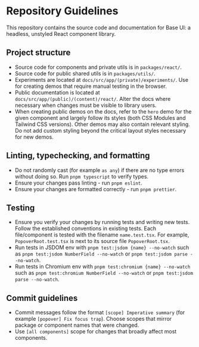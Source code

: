 # Repository Guidelines

This repository contains the source code and documentation for Base UI: a headless, unstyled React component library.

## Project structure

- Source code for components and private utils is in `packages/react/`.
- Source code for public shared utils is in `packages/utils/`.
- Experiments are located at `docs/src/app/(private)/experiments/`. Use for creating demos that require manual testing in the browser.
- Public documentation is located at `docs/src/app/(public)/(content)/react/`. Alter the docs where necessary when changes must be visible to library users.
- When creating public demos on the docs, refer to the `hero` demo for the given component and largely follow its styles (both CSS Modules and Tailwind CSS versions). Other demos may also contain relevant styling. Do not add custom styling beyond the critical layout styles necessary for new demos.

## Linting, typechecking, and formatting

- Do not randomly cast (for example `as any`) if there are no type errors without doing so. Run `pnpm typescript` to verify types.
- Ensure your changes pass linting - run `pnpm eslint`.
- Ensure your changes are formatted correctly - run `pnpm prettier`.

## Testing

- Ensure you verify your changes by running tests and writing new tests. Follow the established conventions in existing tests. Each file/component is tested with the filename `name.test.tsx`. For example, `PopoverRoot.test.tsx` is next to its source file `PopoverRoot.tsx`.
- Run tests in JSDOM env with `pnpm test:jsdom {name} --no-watch` such as `pnpm test:jsdom NumberField --no-watch` or `pnpm test:jsdom parse --no-watch`.
- Run tests in Chromium env with `pnpm test:chromium {name} --no-watch` such as `pnpm test:chromium NumberField --no-watch` or `pnpm test:jsdom parse --no-watch`.

## Commit guidelines

- Commit messages follow the format `[scope] Imperative summary` (for example `[popover] Fix focus trap`). Choose scopes that mirror package or component names that were changed.
- Use `[all components]` scope for changes that broadly affect most components.
